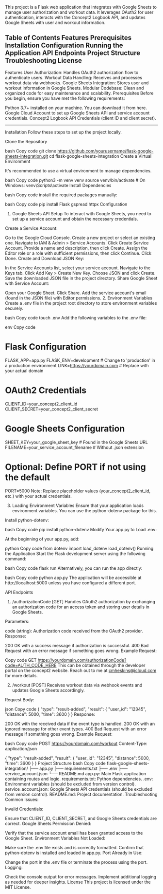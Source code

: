 This project is a Flask web application that integrates with Google Sheets to manage user authorization and workout data. It leverages OAuth2 for user authentication, interacts with the Concept2 Logbook API, and updates Google Sheets with user and workout information.

Table of Contents
Features
Prerequisites
Installation
Configuration
Running the Application
API Endpoints
Project Structure
Troubleshooting
License
------------------------------------------------------------------
Features
User Authorization: Handles OAuth2 authorization flow to authenticate users.
Workout Data Handling: Receives and processes workout data via webhooks.
Google Sheets Integration: Stores user and workout information in Google Sheets.
Modular Codebase: Clean and organized code for easy maintenance and scalability.
Prerequisites
Before you begin, ensure you have met the following requirements:

Python 3.7+ installed on your machine. You can download it from here.
Google Cloud Account to set up Google Sheets API and service account credentials.
Concept2 Logbook API Credentials (client ID and client secret).

------------------------------------------------------------------
Installation
Follow these steps to set up the project locally.

Clone the Repository

bash
Copy code
git clone https://github.com/yourusername/flask-google-sheets-integration.git
cd flask-google-sheets-integration
Create a Virtual Environment

It's recommended to use a virtual environment to manage dependencies.

bash
Copy code
python3 -m venv venv
source venv/bin/activate  # On Windows: venv\Scripts\activate
Install Dependencies

bash
Copy code
install the required packages manually:

bash
Copy code
pip install Flask gspread httpx
Configuration


1. Google Sheets API Setup
To interact with Google Sheets, you need to set up a service account and obtain the necessary credentials.

Create a Service Account:

Go to the Google Cloud Console.
Create a new project or select an existing one.
Navigate to IAM & Admin > Service Accounts.
Click Create Service Account.
Provide a name and description, then click Create.
Assign the Editor role or a role with sufficient permissions, then click Continue.
Click Done.
Create and Download JSON Key:

In the Service Accounts list, select your service account.
Navigate to the Keys tab.
Click Add Key > Create New Key.
Choose JSON and click Create.
Save the downloaded JSON file in the project directory.
Share Google Sheet with Service Account:

Open your Google Sheet.
Click Share.
Add the service account's email (found in the JSON file) with Editor permissions.
2. Environment Variables
Create a .env file in the project root directory to store environment variables securely.

bash
Copy code
touch .env
Add the following variables to the .env file:

env
Copy code
# Flask Configuration
FLASK_APP=app.py
FLASK_ENV=development  # Change to 'production' in a production environment
LINK=https://yourdomain.com  # Replace with your actual domain

# OAuth2 Credentials
CLIENT_ID=your_concept2_client_id
CLIENT_SECRET=your_concept2_client_secret

# Google Sheets Configuration
SHEET_KEY=your_google_sheet_key  # Found in the Google Sheets URL
FILENAME=your_service_account_filename  # Without .json extension

# Optional: Define PORT if not using the default
PORT=5000
Note: Replace placeholder values (your_concept2_client_id, etc.) with your actual credentials.

3. Loading Environment Variables
Ensure that your application loads environment variables. You can use the python-dotenv package for this.

Install python-dotenv:

bash
Copy code
pip install python-dotenv
Modify Your app.py to Load .env:

At the beginning of your app.py, add:

python
Copy code
from dotenv import load_dotenv
load_dotenv()
Running the Application
Start the Flask development server using the following command:

bash
Copy code
flask run
Alternatively, you can run the app directly:

bash
Copy code
python app.py
The application will be accessible at http://localhost:5000 unless you have configured a different port.

API Endpoints
1. /authorizationCode [GET]
Handles OAuth2 authorization by exchanging an authorization code for an access token and storing user details in Google Sheets.

Parameters:

code (string): Authorization code received from the OAuth2 provider.
Response:

200 OK with a success message if authorization is successful.
400 Bad Request with an error message if something goes wrong.
Example Request:


Copy code
GET https://yourdomain.com/authorizationCode?code=AUTH_CODE_HERE
This can be obtained through the developer portal on the concept2 website. Reach out to me at cmheskins@icloud.com for more details.

2. /workout [POST]
Receives workout data via webhook events and updates Google Sheets accordingly.

Request Body:

json
Copy code
{
  "type": "result-added",
  "result": {
    "user_id": "12345",
    "distance": 5000,
    "time": 3600
  }
}
Response:

200 OK with the received data if the event type is handled.
200 OK with an ignored message for other event types.
400 Bad Request with an error message if something goes wrong.
Example Request:

bash
Copy code
POST https://yourdomain.com/workout
Content-Type: application/json

{
  "type": "result-added",
  "result": {
    "user_id": "12345",
    "distance": 5000,
    "time": 3600
  }
}
Project Structure
bash
Copy code
flask-google-sheets-integration/
├── app.py
├── requirements.txt
├── .env
├── service_account.json
└── README.md
app.py: Main Flask application containing routes and logic.
requirements.txt: Python dependencies.
.env: Environment variables (should be excluded from version control).
service_account.json: Google Sheets API credentials (should be excluded from version control).
README.md: Project documentation.
Troubleshooting
Common Issues:

Invalid Credentials:

Ensure that CLIENT_ID, CLIENT_SECRET, and Google Sheets credentials are correct.
Google Sheets Permission Denied:

Verify that the service account email has been granted access to the Google Sheet.
Environment Variables Not Loaded:

Make sure the .env file exists and is correctly formatted.
Confirm that python-dotenv is installed and loaded in app.py.
Port Already in Use:

Change the port in the .env file or terminate the process using the port.
Logging:

Check the console output for error messages.
Implement additional logging as needed for deeper insights.
License
This project is licensed under the MIT License.